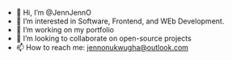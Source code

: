 - 👋 Hi, I’m @JennJennO
- 👀 I’m interested in Software, Frontend, and WEb Development. 
- 🌱 I’m working on my portfolio
- 💞️ I’m looking to collaborate on open-source projects
- 📫 How to reach me: jennonukwugha@outlook.com

<!---
JennJennO/JennJennO is a ✨ special ✨ repository because its `README.md` (this file) appears on your GitHub profile.
You can click the Preview link to take a look at your changes.
--->
